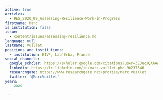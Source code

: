 ```yaml
---
active: true
articles:
  - RES_2020_09_Assessing-Resilience-Work-in-Progress
firstname: Marc
is_institution: false
issue:
  - content/issues/assessing-resilience.md
language: null
lastname: Vuillet
positions_and_institutions:
  - institution: EIVP, Lab’Urba, France
social_channels:
  google_scholar: https://scholar.google.com/citations?user=3EJuqXQAAAAJ&hl=fr
  linkedin: https://fr.linkedin.com/in/marc-vuillet-phd-90237546
  researchgate: https://www.researchgate.net/profile/Marc-Vuillet
  twitter: '@MarcVuillet'
years:
  - 2020

---
```


